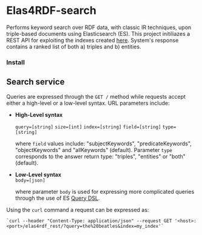 # Elas4RDF-search 
Performs keyword search over RDF data, with classic IR techniques, upon triple-based documents using Elasticsearch (ES).
This project initiliazes a REST API for exploiting the indexes created [here](https://github.com/SemanticAccessAndRetrieval/Elas4RDF-index). 
System's response contains a ranked list of both a) triples and b) entities.


### Install

## Search service 
Queries are expressed through the `GET /` method while requests accept either a high-level or a low-level syntax. URL parameters include:

* **High-Level syntax**
   
   `query=[string]`
   `size=[int]`
   `index=[string]`
   `field=[string]`
   `type=[string]`
    
    where `field` values include: "subjectKeywords", "predicateKeywords", "objectKeywords" and "allKeywords" (default). 
    Parameter `type` corresponds to the answer return type: "triples", "entities" or "both" (default).
            
* **Low-Level syntax**   
    `body=[json]`
    
    where parameter `body` is used for expressing more complicated queries through the use of ES [Query DSL](https://www.elastic.co/guide/en/elasticsearch/reference/current/query-dsl.html).
     
 Using the `curl` command a request can be expressed as:
 
    `curl --header "Content-Type: application/json" --request GET '<host>:<port>/elas4rdf_rest/?query=the%20beatles&index=my_index'`
      
